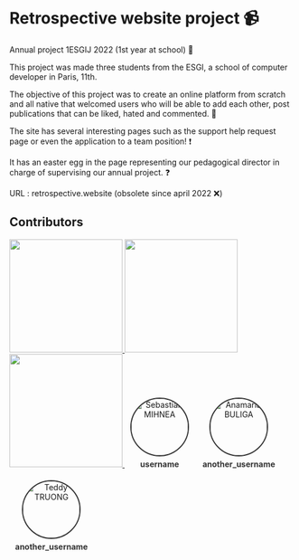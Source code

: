 # Retrospective website project 📹
Annual project 1ESGIJ 2022 (1st year at school) 🏢

This project was made three students from the ESGI, a school of computer developer in Paris, 11th.

The objective of this project was to create an online platform from scratch and all native that welcomed users who will be able to add each other, 
post publications that can be liked, hated and commented. 🔨

The site has several interesting pages such as the support help request page or even the application to a team position! ❗️

It has an easter egg in the page representing our pedagogical director in charge of supervising our annual project. ❓

URL : retrospective.website (obsolete since april 2022 ❌) 

## Contributors

<a href="https://github.com/Onsraa/Retrospective-website/graphs/contributors" >
  <img src="https://avatars.githubusercontent.com/u/49305133?v=4" / style=style="width=200; height=200; borderRadius=50%">
  <img src="https://avatars.githubusercontent.com/u/78374876?v=4" / style=style="width=200; height=200; borderRadius=50%">
  <img src="https://avatars.githubusercontent.com/u/102239127?v=4" / style=style="width=200; height=200; borderRadius=50%">
</a>

<div style="display: inline-block; margin: 10px; text-align: center;">
  <img src="[https://avatars.githubusercontent.com/u/12345678](https://avatars.githubusercontent.com/u/49305133?v=4)" alt="Sebastian MIHNEA" style="width: 100px; height: 100px; border-radius: 50%; object-fit: cover; border: 2px solid #333;" />
  <a href="https://github.com/MrSebi06" target="_blank" style="display: block; margin-top: 5px; text-decoration: none; font-weight: bold; color: #333;">username</a>
</div>

<div style="display: inline-block; margin: 10px; text-align: center;">
  <img src="[https://avatars.githubusercontent.com/u/23456789](https://avatars.githubusercontent.com/u/78374876?v=4)" alt="Anamaria BULIGA" style="width: 100px; height: 100px; border-radius: 50%; object-fit: cover; border: 2px solid #333;" />
  <a href="https://github.com/Anakaryna" target="_blank" style="display: block; margin-top: 5px; text-decoration: none; font-weight: bold; color: #333;">another_username</a>
</div>

<div style="display: inline-block; margin: 10px; text-align: center;">
  <img src="https://avatars.githubusercontent.com/u/102239127?v=4" alt="Teddy TRUONG" style="width: 100px; height: 100px; border-radius: 50%; object-fit: cover; border: 2px solid #333;" />
  <a href="https://github.com/Onsraa" target="_blank" style="display: block; margin-top: 5px; text-decoration: none; font-weight: bold; color: #333;">another_username</a>
</div>
